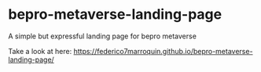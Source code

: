 # bepro-metaverse-landing-page
A simple but expressful landing page for bepro metaverse

Take a look at here: https://federico7marroquin.github.io/bepro-metaverse-landing-page/
